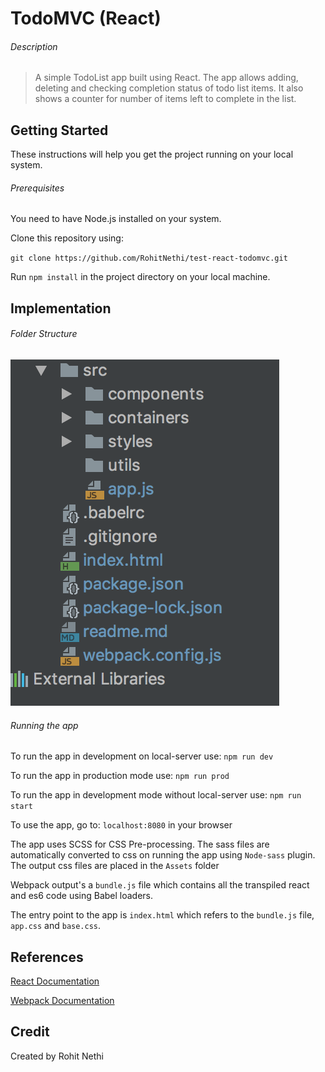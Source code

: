 
# TodoMVC (React)

###### Description
> A simple TodoList app built using React. The app allows adding, deleting and checking completion status of todo list items.
It also shows a counter for number of items left to complete in the list.

## Getting Started

These instructions will help you get the project running on your local system.

###### Prerequisites
You need to have Node.js installed on your system.

Clone this repository using:

`git clone https://github.com/RohitNethi/test-react-todomvc.git`

Run `npm install` in the project directory on your local machine.

## Implementation

###### Folder Structure
<img src="./images/folder-struct.png" alt="folder strcuture"/>

###### Running the app
To run the app in development on local-server use:
`npm run dev`

To run the app in production mode use: 
`npm run prod`

To run the app in development mode without local-server use:
`npm run start`

To use the app, go to:
`localhost:8080` in your browser

The app uses SCSS for CSS Pre-processing. The sass files are automatically converted
to css on running the app using `Node-sass` plugin. The output css files are placed in the `Assets` folder

Webpack output's a `bundle.js` file which contains all the transpiled react and es6 code using Babel loaders.

The entry point to the app is `index.html` which refers to the `bundle.js` file, `app.css` and `base.css`.

## References

[React Documentation](https://reactjs.org/docs)

[Webpack Documentation](https://webpack.js.org/concepts/)


## Credit
Created by Rohit Nethi